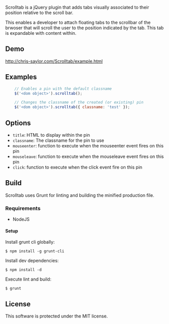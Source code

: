 Scrolltab is a jQuery plugin that adds tabs visually associated to their position relative to the scroll bar.

This enables a developer to attach floating tabs to the scrollbar of the brwoser that will scroll the user to the position indicated by the tab.  This tab is expandable with content within.

## Demo

http://chris-saylor.com/Scrolltab/example.html

## Examples

```javascript
	// Enables a pin with the default classname
	$('<dom object>').scrolltab();

	// Changes the classname of the created (or existing) pin
	$('<dom object>').scrolltab({ classname: 'test' });
```

## Options

* `title`: HTML to display within the pin
* `classname`: The classname for the pin to use
* `mouseenter`: function to execute when the mouseenter event fires on this pin
* `mouseleave`: function to execute when the mouseleave event fires on this pin
* `click`: function to execute when the click event fire on this pin

## Build

Scrolltab uses Grunt for linting and building the minified production file.

### Requirements

* NodeJS

#### Setup

Install grunt cli globally:

`$ npm install -g grunt-cli`

Install dev dependencies:

`$ npm install -d`

Execute lint and build:

`$ grunt`

## License

This software is protected under the MIT license.
